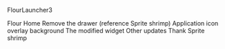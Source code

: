 ﻿FlourLauncher3


Flour Home
Remove the drawer (reference Sprite shrimp)
Application icon overlay background
The modified widget
Other updates
Thank Sprite shrimp
